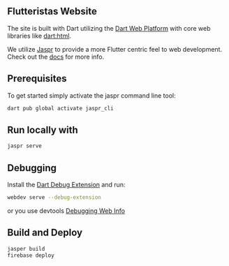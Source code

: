 ## Flutteristas Website

The site is built with Dart utilizing the [Dart Web Platform](https://dart.dev/web) with core web libraries like [dart:html](https://api.dart.dev/stable/3.1.0/dart-html/dart-html-library.html).

We utilize [Jaspr](https://pub.dev/packages/jaspr) to provide a more Flutter centric feel to web development. Check out the [docs](https://docs.page/schultek/jaspr) for more info.


## Prerequisites

To get started simply activate the jaspr command line tool:


```sh
dart pub global activate jaspr_cli
```

## Run locally with

```sh
jaspr serve
```

## Debugging

Install the [Dart Debug Extension](https://chrome.google.com/webstore/detail/dart-debug-extension/eljbmlghnomdjgdjmbdekegdkbabckhm) and run:

```sh
webdev serve --debug-extension
```

or you use devtools [Debugging Web Info](https://dart.dev/web/debugging)

## Build and Deploy

```sh
jasper build
firebase deploy
```
